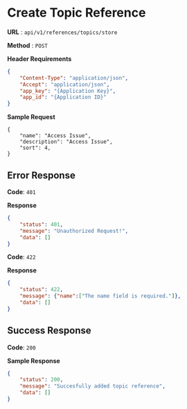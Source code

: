 # Create Topic Reference

**URL** : `api/v1/references/topics/store`

**Method** : `POST`

**Header Requirements**
```json
{
    "Content-Type": "application/json",
    "Accept": "application/json",
    "app_key": "{Application Key}",
    "app_ïd": "{Application ID}"
}
```

**Sample Request**
```array
{
	"name": "Access Issue",
    "description": "Access Issue",
    "sort": 4,
}
```

## Error Response


**Code**: `401`

**Response**
```json
{
    "status": 401,
    "message": "Unauthorized Request!",
    "data": []
}
```

**Code**: `422`

**Response**
```json
{
    "status": 422,
    "message": {"name":["The name field is required."]},
    "data": []
}
```

## Success Response
**Code**: `200`

**Sample Response**
```json
{
    "status": 200,
    "message": "Succesfully added topic reference",
    "data": []
}
```
